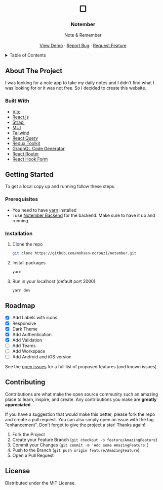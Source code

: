 <div id="top"></div>

<!-- PROJECT LOGO -->
<br />
<div align="center">
  <h1 align="center">▢</h1>
  <h3 align="center">Notember</h3>

  <p align="center">
    Note & Remember
    <br />
    <br />
    <a href="https://notember.vercel.app/">View Demo</a>
    ·
    <a href="https://github.com/mohsen-norouzi/notember/issues">Report Bug</a>
    ·
    <a href="https://github.com/mohsen-norouzi/notember/issues">Request Feature</a>
  </p>
</div>

<!-- TABLE OF CONTENTS -->
<details>
  <summary>Table of Contents</summary>
  <ol>
    <li>
      <a href="#about-the-project">About The Project</a>
      <ul>
        <li><a href="#built-with">Built With</a></li>
      </ul>
    </li>
    <li>
      <a href="#getting-started">Getting Started</a>
      <ul>
        <li><a href="#prerequisites">Prerequisites</a></li>
        <li><a href="#installation">Installation</a></li>
      </ul>
    </li>
    <li><a href="#roadmap">Roadmap</a></li>
    <li><a href="#contributing">Contributing</a></li>
    <li><a href="#license">License</a></li>
  </ol>
</details>

<!-- ABOUT THE PROJECT -->

## About The Project

I was looking for a note app to take my daily notes and I didn't find what I was looking for or it was not free. So I decided to create this website.

### Built With

- [Vite](https://vitejs.dev/)
- [React.js](https://reactjs.org/)
- [Strapi](https://strapi.io/)
- [MUI](https://mui.com/)
- [Tailwind](https://tailwindcss.com/)
- [React Query](https://react-query.tanstack.com/)
- [Redux Toolkit](https://redux-toolkit.js.org/)
- [GraphQL Code Generator](graphql-code-generator.com/)
- [React Router](https://reactrouter.com/)
- [React Hook Form](https://react-hook-form.com/)

<!-- GETTING STARTED -->

## Getting Started

To get a local copy up and running follow these steps.

### Prerequisites

- You need to have <a href="https://yarnpkg.com/getting-started">yarn</a> installed <br/>
- I use <a href="https://github.com/mohsen-norouzi/notember-backend">Notember Backend</a> for the backend. Make sure to have it up and running.

### Installation

1. Clone the repo
   ```sh
   git clone https://github.com/mohsen-norouzi/notember.git
   ```
2. Install packages
   ```sh
   yarn
   ```
3. Run in your localhost (default port 3000)
   ```sh
   yarn dev
   ```

<!-- ROADMAP -->

## Roadmap

- [x] Add Labels with icons
- [x] Responsive
- [x] Dark Theme
- [x] Add Authentication
- [x] Add Validation
- [ ] Add Teams
- [ ] Add Workspace
- [ ] Add Android and iOS version

See the [open issues](https://github.com/mohsen-norouzi/notember/issues) for a full list of proposed features (and known issues).

<!-- CONTRIBUTING -->

## Contributing

Contributions are what make the open source community such an amazing place to learn, inspire, and create. Any contributions you make are **greatly appreciated**.

If you have a suggestion that would make this better, please fork the repo and create a pull request. You can also simply open an issue with the tag "enhancement".
Don't forget to give the project a star! Thanks again!

1. Fork the Project
2. Create your Feature Branch (`git checkout -b feature/AmazingFeature`)
3. Commit your Changes (`git commit -m 'Add some AmazingFeature'`)
4. Push to the Branch (`git push origin feature/AmazingFeature`)
5. Open a Pull Request

<!-- LICENSE -->

## License

Distributed under the MIT License.
